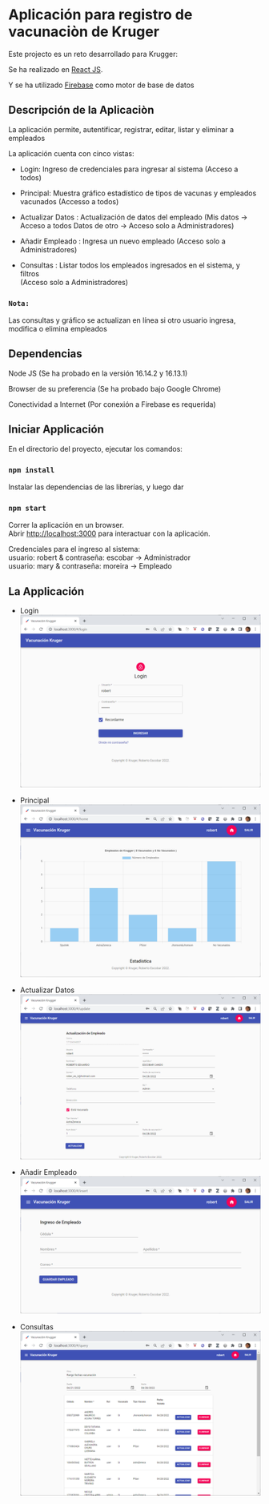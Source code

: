 # Aplicación para registro de vacunaciòn de Kruger

Este projecto es un reto desarrollado para Krugger:

Se ha realizado en [React JS](https://es.reactjs.org/).

Y se ha utilizado [Firebase](https://firebase.google.com/) como motor de base de datos


## Descripción de la Aplicaciòn

La aplicación permite, autentificar, registrar, editar, listar y eliminar a empleados

La aplicación cuenta con cinco vistas:

* Login:      Ingreso de credenciales para ingresar al sistema
              (Acceso a todos)

* Principal:  Muestra gráfico estadístico de tipos de vacunas y empleados vacunados
              (Accesso a todos)

* Actualizar Datos :  Actualización de datos del empleado
                      (Mis datos -> Acceso a todos
                      Datos de otro -> Acceso solo a Administradores)

* Añadir Empleado   : Ingresa un nuevo empleado
                      (Acceso solo a Administradores)

* Consultas         : Listar todos los empleados ingresados en el sistema, y filtros                      
                      (Acceso solo a Administradores)


### `Nota:`
Las consultas y gráfico se actualizan en línea si otro usuario ingresa, modifica o elimina empleados       


## Dependencias

Node JS (Se ha probado en la versión 16.14.2 y 16.13.1)

Browser de su preferencia (Se ha probado bajo Google Chrome)

Conectividad a Internet (Por conexión a Firebase es requerida)


## Iniciar Applicación

En el directorio del proyecto, ejecutar los comandos:

### `npm install`

Instalar las dependencias de las librerías, y luego dar

### `npm start`

Correr la aplicación en un browser.\
Abrir [http://localhost:3000](http://localhost:3000) para interactuar con la aplicación.

Credenciales para el ingreso al sistema:\
     usuario: robert  &   contraseña: escobar    ->   Administrador\
     usuario: mary    &   contraseña: moreira    ->   Empleado


## La Applicación

* Login \
  ![Vista del Login](https://github.com/roberes3/vkrugger/blob/main/app/login.png)

* Principal \
  ![Vista Principal](https://github.com/roberes3/vkrugger/blob/main/app/home.png)

* Actualizar Datos \
  ![Actualizar Datos](https://github.com/roberes3/vkrugger/blob/main/app/actualizar.png)

* Añadir Empleado \
  ![Actualizar Datos](https://github.com/roberes3/vkrugger/blob/main/app/insertar.png)

* Consultas \
  ![Consultas](https://github.com/roberes3/vkrugger/blob/main/app/consultas.png)
